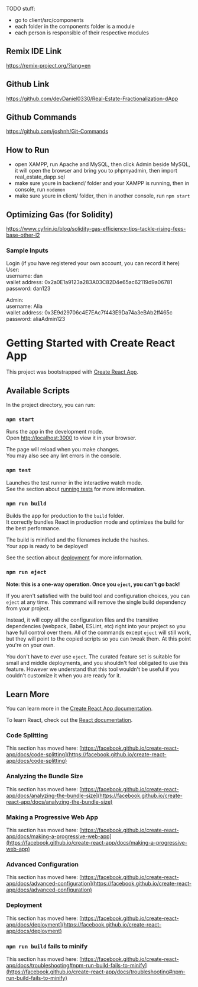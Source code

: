 
TODO stuff:

- go to client/src/components
- each folder in the components folder is a module
- each person is responsible of their respective modules









## Remix IDE Link
https://remix-project.org/?lang=en

## Github Link
https://github.com/devDaniel0330/Real-Estate-Fractionalization-dApp

## Github Commands
https://github.com/joshnh/Git-Commands

## How to Run
- open XAMPP, run Apache and MySQL, then click Admin beside MySQL, it will open the browser and bring you to phpmyadmin, then import real_estate_dapp.sql 
- make sure youre in backend/ folder and your XAMPP is running, then in console, run `nodemon`
- make sure youre in client/ folder, then in another console, run `npm start`

## Optimizing Gas (for Solidity)
https://www.cyfrin.io/blog/solidity-gas-efficiency-tips-tackle-rising-fees-base-other-l2

### Sample Inputs
Login (if you have registered your own account, you can record it here) <br>
  User: <br>
    username: dan <br>
    wallet address: 0x2a0E1a9123a283A03C82D4e65ac62119d9a06781 <br>
    password: dan123 <br>

  Admin: <br>
    username: Alia <br>
    wallet address: 0x3E9d29706c4E7EAc7f443E9Da74a3eBAb2ff465c <br>
    password: aliaAdmin123 <br>

# Getting Started with Create React App

This project was bootstrapped with [Create React App](https://github.com/facebook/create-react-app).

## Available Scripts

In the project directory, you can run:

### `npm start`

Runs the app in the development mode.\
Open [http://localhost:3000](http://localhost:3000) to view it in your browser.

The page will reload when you make changes.\
You may also see any lint errors in the console.

### `npm test`

Launches the test runner in the interactive watch mode.\
See the section about [running tests](https://facebook.github.io/create-react-app/docs/running-tests) for more information.

### `npm run build`

Builds the app for production to the `build` folder.\
It correctly bundles React in production mode and optimizes the build for the best performance.

The build is minified and the filenames include the hashes.\
Your app is ready to be deployed!

See the section about [deployment](https://facebook.github.io/create-react-app/docs/deployment) for more information.

### `npm run eject`

**Note: this is a one-way operation. Once you `eject`, you can't go back!**

If you aren't satisfied with the build tool and configuration choices, you can `eject` at any time. This command will remove the single build dependency from your project.

Instead, it will copy all the configuration files and the transitive dependencies (webpack, Babel, ESLint, etc) right into your project so you have full control over them. All of the commands except `eject` will still work, but they will point to the copied scripts so you can tweak them. At this point you're on your own.

You don't have to ever use `eject`. The curated feature set is suitable for small and middle deployments, and you shouldn't feel obligated to use this feature. However we understand that this tool wouldn't be useful if you couldn't customize it when you are ready for it.

## Learn More

You can learn more in the [Create React App documentation](https://facebook.github.io/create-react-app/docs/getting-started).

To learn React, check out the [React documentation](https://reactjs.org/).

### Code Splitting

This section has moved here: [https://facebook.github.io/create-react-app/docs/code-splitting](https://facebook.github.io/create-react-app/docs/code-splitting)

### Analyzing the Bundle Size

This section has moved here: [https://facebook.github.io/create-react-app/docs/analyzing-the-bundle-size](https://facebook.github.io/create-react-app/docs/analyzing-the-bundle-size)

### Making a Progressive Web App

This section has moved here: [https://facebook.github.io/create-react-app/docs/making-a-progressive-web-app](https://facebook.github.io/create-react-app/docs/making-a-progressive-web-app)

### Advanced Configuration

This section has moved here: [https://facebook.github.io/create-react-app/docs/advanced-configuration](https://facebook.github.io/create-react-app/docs/advanced-configuration)

### Deployment

This section has moved here: [https://facebook.github.io/create-react-app/docs/deployment](https://facebook.github.io/create-react-app/docs/deployment)

### `npm run build` fails to minify

This section has moved here: [https://facebook.github.io/create-react-app/docs/troubleshooting#npm-run-build-fails-to-minify](https://facebook.github.io/create-react-app/docs/troubleshooting#npm-run-build-fails-to-minify)
